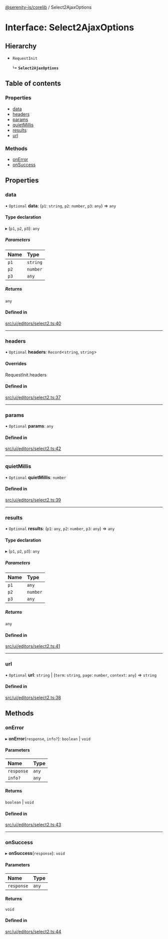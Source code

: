 [@serenity-is/corelib](../README.md) / Select2AjaxOptions

# Interface: Select2AjaxOptions

## Hierarchy

- `RequestInit`

  ↳ **`Select2AjaxOptions`**

## Table of contents

### Properties

- [data](Select2AjaxOptions.md#data)
- [headers](Select2AjaxOptions.md#headers)
- [params](Select2AjaxOptions.md#params)
- [quietMillis](Select2AjaxOptions.md#quietmillis)
- [results](Select2AjaxOptions.md#results)
- [url](Select2AjaxOptions.md#url)

### Methods

- [onError](Select2AjaxOptions.md#onerror)
- [onSuccess](Select2AjaxOptions.md#onsuccess)

## Properties

### data

• `Optional` **data**: (`p1`: `string`, `p2`: `number`, `p3`: `any`) => `any`

#### Type declaration

▸ (`p1`, `p2`, `p3`): `any`

##### Parameters

| Name | Type |
| :------ | :------ |
| `p1` | `string` |
| `p2` | `number` |
| `p3` | `any` |

##### Returns

`any`

#### Defined in

[src/ui/editors/select2.ts:40](https://github.com/serenity-is/serenity/blob/master/packages/corelib/src/ui/editors/select2.ts#L40)

___

### headers

• `Optional` **headers**: `Record`\<`string`, `string`\>

#### Overrides

RequestInit.headers

#### Defined in

[src/ui/editors/select2.ts:37](https://github.com/serenity-is/serenity/blob/master/packages/corelib/src/ui/editors/select2.ts#L37)

___

### params

• `Optional` **params**: `any`

#### Defined in

[src/ui/editors/select2.ts:42](https://github.com/serenity-is/serenity/blob/master/packages/corelib/src/ui/editors/select2.ts#L42)

___

### quietMillis

• `Optional` **quietMillis**: `number`

#### Defined in

[src/ui/editors/select2.ts:39](https://github.com/serenity-is/serenity/blob/master/packages/corelib/src/ui/editors/select2.ts#L39)

___

### results

• `Optional` **results**: (`p1`: `any`, `p2`: `number`, `p3`: `any`) => `any`

#### Type declaration

▸ (`p1`, `p2`, `p3`): `any`

##### Parameters

| Name | Type |
| :------ | :------ |
| `p1` | `any` |
| `p2` | `number` |
| `p3` | `any` |

##### Returns

`any`

#### Defined in

[src/ui/editors/select2.ts:41](https://github.com/serenity-is/serenity/blob/master/packages/corelib/src/ui/editors/select2.ts#L41)

___

### url

• `Optional` **url**: `string` \| (`term`: `string`, `page`: `number`, `context`: `any`) => `string`

#### Defined in

[src/ui/editors/select2.ts:38](https://github.com/serenity-is/serenity/blob/master/packages/corelib/src/ui/editors/select2.ts#L38)

## Methods

### onError

▸ **onError**(`response`, `info?`): `boolean` \| `void`

#### Parameters

| Name | Type |
| :------ | :------ |
| `response` | `any` |
| `info?` | `any` |

#### Returns

`boolean` \| `void`

#### Defined in

[src/ui/editors/select2.ts:43](https://github.com/serenity-is/serenity/blob/master/packages/corelib/src/ui/editors/select2.ts#L43)

___

### onSuccess

▸ **onSuccess**(`response`): `void`

#### Parameters

| Name | Type |
| :------ | :------ |
| `response` | `any` |

#### Returns

`void`

#### Defined in

[src/ui/editors/select2.ts:44](https://github.com/serenity-is/serenity/blob/master/packages/corelib/src/ui/editors/select2.ts#L44)
